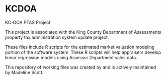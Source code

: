 # KCDOA
KC-DOA PTAS Project

This project is associated with the King County Department of Assessments property tax administration system update project.

These files include R scripts for the estimated market valuation modeling portion of the software system. These R scripts will help appraisers develop linear regression models using Assessor Department sales data.

This repository of working files was created by and is actively maintained by Madeline Scott.
